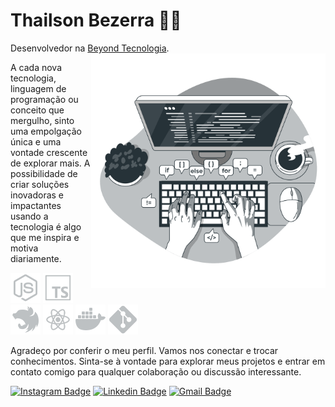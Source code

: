 # Thailson Bezerra 🤙🏼

Desenvolvedor na [Beyond Tecnologia](http://www.beyondtecnologia.com.br/).
<img align="right" src="./assets/coding-black-and-white.png" max-width="375px" width="375px" align="right">

A cada nova tecnologia, linguagem de programação ou conceito que mergulho, sinto uma empolgação única e uma vontade crescente de explorar mais. A possibilidade de criar soluções inovadoras e impactantes usando a tecnologia é algo que me inspira e motiva diariamente.

[![Node Icon](./assets/icons8-node-js-48.png)](https://nodejs.org)
[![Typescript Icon](./assets/icons8-typescript-48.png)](https://www.typescriptlang.org/)
[![Nest Icon](./assets/icons8-nestjs-48.png)](https://nestjs.com/)
[![React Icon](./assets/icons8-react-48.png)](https://react.dev/)
[![Docker Icon](./assets/icons8-docker-48.png)](https://www.docker.com/)
[![Git Icon](./assets/icons8-git-48.png)](https://git-scm.com/)

Agradeço por conferir o meu perfil. Vamos nos conectar e trocar conhecimentos. Sinta-se à vontade para explorar meus projetos e entrar em contato comigo para qualquer colaboração ou discussão interessante.

[![Instagram Badge](https://img.shields.io/badge/@thailson.lima-252525?style=flat-square&labelColor=252525&logo=instagram&logoColor=white&link=https://www.instagram.com/thailson.lima)](https://www.instagram.com/thailson.lima)
[![Linkedin Badge](https://img.shields.io/badge/Thailson%20Bezerra-252525?style=flat-square&labelColor=252525&logo=linkedin&logoColor=white&link=https://www.linkedin.com/in/thailsonbezerra/)](https://img.shields.io/badge/Thailson%20Bezerra-252525?style=flat-square&labelColor=252525&logo=linkedin&logoColor=white&link=https://www.linkedin.com/in/thailsonbezerra/)
[![Gmail Badge](https://img.shields.io/badge/thailsonbezerra@outlook.com-252525?style=flat-square&labelColor=252525&logo=gmail&logoColor=white&link=mailto:thailsonbezerra@outlook.com)](mailto:thailsonbezerra@outlook.com)
